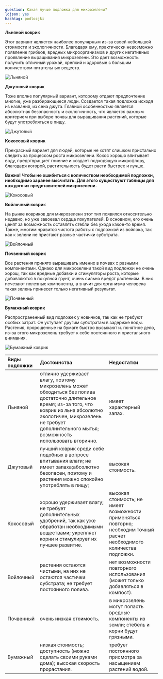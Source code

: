 ```yaml
---
question: Какая лучше подложка для микрозелени?
ldjson: yes 
hashtag: podlozjki
---
```


**Льняной коврик**

Этот вариант является наиболее популярным из-за своей небольшой стоимости и экологичности. Благодаря ему, практически невозможно появление грибков, вредных микроорганизмов и других негативных проявление выращивания микрозелени. Это дает возможность получить отличный урожай, крепкий и здоровые с большим количеством питательных веществ.

![Льняной](https://mikrozelenfaq.ru/assets/images/lenkovrik.jpg)

**Джутовый коврик**

Тоже вполне популярный вариант, которому отдают предпочтение многие, уже разбирающиеся люди. Создается такая подложка исходя из названия, из сена джута. Главной особенностью является абсолютная безопасность и экологичность, что является важным критерием при выборе почвы для выращивания растений, которые будут употребляться в пищу.

![Джутовый](https://mikrozelenfaq.ru/assets/images/dzytoviy.jpg)

**Кокосовый коврик**

Прекрасный вариант для людей, которые не хотят слишком пристально следить за процессом роста микрозелени. Кокос хорошо впитывает воду, предотвращает гниение и создает подходящую микрофлору, благодаря которой, растительность будет расти быстрее и лучше.

**Важно! Чтобы не ошибиться с количеством необходимой подложки, необходимо заранее высчитать. Для этого существуют таблицы для каждого из представителей микрозелени.**

![Кокосовый](https://mikrozelenfaq.ru/assets/images/kokoskovrik.jpg)

**Войлочный коврик**

На рынке ковриков для микрозелени этот тип появился относительно недавно, но уже завоевал сердца покупателей. В основном, его очень ценят за возможность оставлять стебли без ухода какое-то время. Также, многим нравится чистота работы с подложкой из войлока, так как к зелени не пристают разные частички субстрата.

![Войлочный](https://mikrozelenfaq.ru/assets/images/voilocniy.jpg)

**Почвенный коврик**

Все растения принято выращивать именно в почвах с разными компонентами. Однако для микрозелени такой вид подложки не очень хорош, так как вредные добавки и стимуляторы роста, которые добавляются в покупной грунт, очень сильно вредят растениям. В них исчезают полезные компоненты, а значит для организма человека такая зелень принесет только негативный результат.

![Почвенный](https://mikrozelenfaq.ru/assets/images/pocveniy.jpg)

**Бумажный коврик**

Распространенный вид подложек у новичков, так как не требуют особых затрат. Он уступает другим субстратам в задержке воды. Растения, пророщенные на бумаге быстро высыхают и. понятное дело, из-за этого микрозелень требует к себе постоянного и пристального внимания.

![Бумажный коврик](https://mikrozelenfaq.ru/assets/images/bymagakovrik.jpg)

| Виды подложки  | Достоинства | Недостатки |
| :---    | :-----  | :-----   |
| Льняной    | отлично удерживает влагу, поэтому микрозелень может обходиться без полива достаточно длительное время;   из-за того, что коврик из льна абсолютно экологичен, микрозелень не требует дополнительного мытья; возможность использовать вторично.|  имеет характерный запах.|
| Джутовый  | лучший коврик среди себе подобных в вопросе впитывания влаги; не имеет запаха;абсолютно безопасен, поэтому и растения можно спокойно употреблять в пищу; | высокая стоимость.|
| Кокосовый| хорошо удерживает влагу; не требует дополнительных удобрений, так как уже обработан необходимыми веществами; укрепляет корни и стимулирует их лучшее развитие.|  высокая стоимость; не имеет возможности применяться повторно; необходим точный расчет необходимого количества подложки.|
| Войлочный| растения остаются чистыми, на них не остаются частички субстрата; не требует постоянного полива.| нет возможности повторного использования (может только добавляться в компост).|
| Почвенный | очень низкая стоимость. | в микрозелень могут попасть вредные компоненты из земли; стебель и корни будут грязными.|
| Бумажный | низкая стоимость; доступность (можно сделать своими руками дома); высокая скорость прорастания.| требует постоянного присмотра за насыщением растений водой.|
